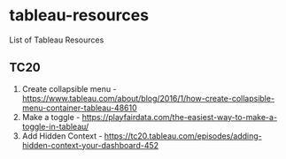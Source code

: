 # tableau-resources
List of Tableau Resources


## TC20

1. Create collapsible menu - https://www.tableau.com/about/blog/2016/1/how-create-collapsible-menu-container-tableau-48610
2. Make a toggle - https://playfairdata.com/the-easiest-way-to-make-a-toggle-in-tableau/
3. Add Hidden Context - https://tc20.tableau.com/episodes/adding-hidden-context-your-dashboard-452
